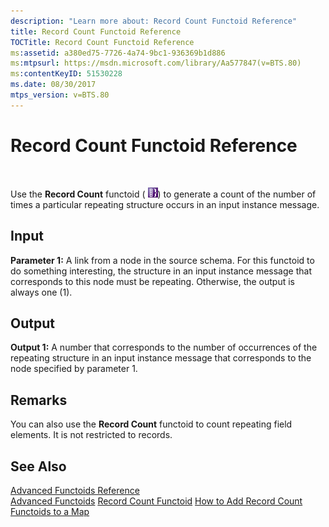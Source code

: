 ```yaml
---
description: "Learn more about: Record Count Functoid Reference"
title: Record Count Functoid Reference
TOCTitle: Record Count Functoid Reference
ms:assetid: a380ed75-7726-4a74-9bc1-936369b1d886
ms:mtpsurl: https://msdn.microsoft.com/library/Aa577847(v=BTS.80)
ms:contentKeyID: 51530228
ms.date: 08/30/2017
mtps_version: v=BTS.80
---
```


# Record Count Functoid Reference

 

Use the **Record Count** functoid ( ![Icon that represents the Record Count functoid.](images/Aa577847.8a6ab6c8-4e8b-4a53-8d3c-98303756f851(BTS.80).jpeg)) to generate a count of the number of times a particular repeating structure occurs in an input instance message.

## Input

**Parameter 1:** A link from a node in the source schema. For this functoid to do something interesting, the structure in an input instance message that corresponds to this node must be repeating. Otherwise, the output is always one (1).

## Output

**Output 1:** A number that corresponds to the number of occurrences of the repeating structure in an input instance message that corresponds to the node specified by parameter 1.

## Remarks

You can also use the **Record Count** functoid to count repeating field elements. It is not restricted to records.

## See Also

[Advanced Functoids Reference](advanced-functoids-reference.md)  
[Advanced Functoids](https://msdn.microsoft.com/library/aa561121\(v=bts.80\))  
[Record Count Functoid](https://msdn.microsoft.com/library/aa561646\(v=bts.80\))  
[How to Add Record Count Functoids to a Map](https://msdn.microsoft.com/library/aa559757\(v=bts.80\))

